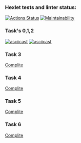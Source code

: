 ### Hexlet tests and linter status:
[![Actions Status](https://github.com/kitdim/java-project-61/workflows/hexlet-check/badge.svg)](https://github.com/kitdim/java-project-61/actions)
[![Maintainability](https://api.codeclimate.com/v1/badges/466e32da2c47732c7d19/maintainability)](https://codeclimate.com/github/kitdim/java-project-61/maintainability)
### Task's 0,1,2
[![asciicast](https://asciinema.org/a/584828.svg)](https://asciinema.org/a/584828)
[![asciicast](https://asciinema.org/a/https://asciinema.org/a/UGNO1FS451Ka89truYF1Em9m1.svg)](https://asciinema.org/a/UGNO1FS451Ka89truYF1Em9m1)
### Task 3
[Complite](https://asciinema.org/a/v8qEk0qjz39yAdLNE6lyOCcTW)
### Task 4
[Complite](https://asciinema.org/a/bW4PHVwMSaxUw43tXOR7oKx8r)
### Task 5
[Complite](https://asciinema.org/a/63rKEjFXNUba6kfJWN8MCzT0y)
### Task 6
[Complite](https://asciinema.org/a/KZAGpxL3VkA1ZqaKmKBR6g9uF)

